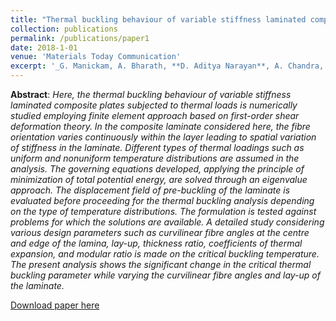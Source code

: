 ```yaml
---
title: "Thermal buckling behaviour of variable stiffness laminated composite plates"
collection: publications
permalink: /publications/paper1
date: 2018-1-01
venue: 'Materials Today Communication'
excerpt: '_G. Manickam, A. Bharath, **D. Aditya Narayan**, A. Chandra, and P. Barua, “Thermal buckling behaviour of variable stiffness laminated composite plates,” Mater. Today Commun., vol. 16, no. May, pp. 142–151, 2018._'
---
```

**Abstract**: _Here, the thermal buckling behaviour of variable stiffness laminated composite plates subjected to thermal loads
is numerically studied employing finite element approach based on first-order shear deformation theory.
In the composite laminate considered here, the fibre orientation varies continuously within the layer leading
to spatial variation of stiffness in the laminate. Different types of thermal loadings such as uniform and nonuniform temperature distributions are assumed in the analysis. The governing equations developed, applying the
principle of minimization of total potential energy, are solved through an eigenvalue approach. The displacement field of pre-buckling of the laminate is evaluated before proceeding for the thermal buckling analysis
depending on the type of temperature distributions. The formulation is tested against problems for which the
solutions are available. A detailed study considering various design parameters such as curvilinear fibre angles at
the centre and edge of the lamina, lay-up, thickness ratio, coefficients of thermal expansion, and modular ratio is
made on the critical buckling temperature. The present analysis shows the significant change in the critical
thermal buckling parameter while varying the curvilinear fibre angles and lay-up of the laminate._

[Download paper here](https://AND2797.github.io/files/1-s2.0-S2352492818301119-main.pdf)


